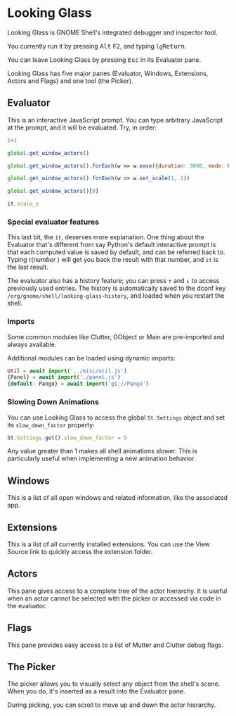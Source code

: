 # Looking Glass

Looking Glass is GNOME Shell's integrated debugger and inspector tool.

You currently run it by pressing <kbd>Alt</kbd> <kbd>F2</kbd>,
and typing `lg`<kbd>Return</kbd>.

You can leave Looking Glass by pressing <kbd>Esc</kbd> in its
Evaluator pane.

Looking Glass has five major panes (Evaluator, Windows, Extensions,
Actors and Flags) and one tool (the Picker).

## Evaluator

This is an interactive JavaScript prompt. You can type arbitrary
JavaScript at the prompt, and it will be evaluated. Try, in order:

```js
1+1

global.get_window_actors()

global.get_window_actors().forEach(w => w.ease({duration: 3000, mode: Clutter.AnimationMode.EASE_OUT_QUAD, scale_x: 0.3, scale_y: 0.3}))

global.get_window_actors().forEach(w => w.set_scale(1, 1))

global.get_window_actors()[0]

it.scale_x
```

### Special evaluator features

This last bit, the `it`, deserves more explanation. One thing about the
Evaluator that's different from say Python's default interactive prompt is
that each computed value is saved by default, and can be referred back to.
Typing r(*number* ) will get you back the result with that number, and `it`
is the last result.

The evaluator also has a history feature; you can press <kbd>↑</kbd> and
<kbd>↓</kbd> to access previously used entries. The history is automatically
saved to the dconf key `/org/gnome/shell/looking-glass-history`, and loaded
when you restart the shell.

### Imports

Some common modules like Clutter, GObject or Main are pre-imported and always
available.

Additional modules can be loaded using dynamic imports:
```js
Util = await import('../misc/util.js')
{Panel} = await import('./panel.js')
{default: Pango} = await import('gi://Pango')
```

### Slowing Down Animations

You can use Looking Glass to access the global `St.Settings` object and set
its `slow_down_factor` property:

```js
St.Settings.get().slow_down_factor = 5
```

Any value greater than 1 makes all shell animations slower. This is
particularly useful when implementing a new animation behavior.

## Windows

This is a list of all open windows and related information,
like the associated app.

## Extensions

This is a list of all currently installed extensions. You can use
the View Source link to quickly access the extension folder.

## Actors

This pane gives access to a complete tree of the actor hierarchy.
It is useful when an actor cannot be selected with the picker or
accessed via code in the evaluator.

## Flags

This pane provides easy access to a list of Mutter and Clutter debug flags.

## The Picker

The picker allows you to visually select any object from the shell's scene.
When you do, it's inserted as a result into the Evaluator pane.

During picking, you can scroll to move up and down the actor hierarchy.

